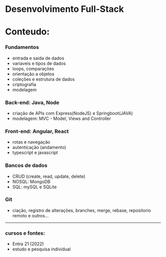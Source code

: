 # Desenvolvimento Full-Stack

# Conteudo:

### Fundamentos
- entrada e saida de dados
- variaveis e tipos de dados
- loops, comparações
- orientação a objetos
- coleções e estrutura de dados
- criptografia
- modelagem

### Back-end: Java, Node
- criação de APIs com Express(NodeJS) e Springboot(JAVA)
- modelagem: MVC - Model, Views and Controller

### Front-end: Angular, React
- rotas e navegação
- autenticação (andamento)
- typescript e javascript

### Bancos de dados
- CRUD (create, read, update, delete)
- NOSQL: MongoDB
- SQL: mySQL e SQLite

### Git
- ciação, registro de alterações, branches, merge, rebase, repositorio remoto e outros...
---
### cursos e fontes: 
- Entra 21 (2022)
- estudo e pesquisa individual
